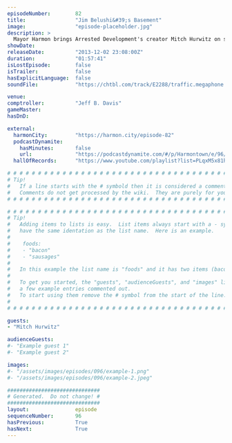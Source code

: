 ```yaml
---
episodeNumber:        82
title:                "Jim Belushi&#39;s Basement"
image:                "episode-placeholder.jpg"
description: >
  Mayor Harmon brings Arrested Development's creator Mitch Hurwitz on stage to talk shop about TV. Later Kumail returns and the whole thing ends with an epic D&D session. Quit reading already and press play!
showDate:             
releaseDate:          "2013-12-02 23:08:00Z"
duration:             "01:57:41"
isLostEpisode:        false
isTrailer:            false
hasExplicitLanguage:  false
soundFile:            "https://chtbl.com/track/E2288/traffic.megaphone.fm/STA5496750200.mp3?updated=1555715359"

venue:                
comptroller:          "Jeff B. Davis"
gameMaster:           
hasDnD:               

external:
  harmonCity:         "https://harmon.city/episode-82"
  podcastDynamite:
    hasMinutes:       false
    url:              "https://podcastdynamite.com/#/p/Harmontown/e/96/82"
  hallOfRecords:      "https://www.youtube.com/playlist?list=PLqxM5x81hNOaISpIncNv30--5a-np52_q"

# # # # # # # # # # # # # # # # # # # # # # # # # # # # # # # # # # # # # # # # # # # # #
# Tip!
#   If a line starts with the # symbold then it is considered a comment.
#   Comments do not get processed by the wiki.  They are purely for your information.
# # # # # # # # # # # # # # # # # # # # # # # # # # # # # # # # # # # # # # # # # # # # #

# # # # # # # # # # # # # # # # # # # # # # # # # # # # # # # # # # # # # # # # # # # # #
# Tip!
#   Adding items to lists is easy.  List items always start with a - symbol and have
#   have the same identation as the list name.  Here is an example.
#
#    foods:
#    - "bacon"
#    - "sausages"
#
#   In this example the list name is "foods" and it has two items (bacon, and sausages).
#
#   To get you started, the "guests", "audienceGuests", and "images" lists below have
#   a few example entries commented out.
#   To start using them remove the # symbol from the start of the line.
#
# # # # # # # # # # # # # # # # # # # # # # # # # # # # # # # # # # # # # # # # # # # # #

guests:
- "Mitch Hurwitz"

audienceGuests:
#- "Example guest 1"
#- "Example guest 2"

images:
#- "/assets/images/episodes/096/example-1.png"
#- "/assets/images/episodes/096/example-2.jpeg"

##############################
# Generated.  Do not change! #
##############################
layout:               episode
sequenceNumber:       96
hasPrevious:          True
hasNext:              True
---
```


<!-- The episode description will be rendered here -->

<!-- Add your content BELOW here -->
<!-- vvvvvvvvvvvvvvvvvvvvvvvvvvv -->




<!-- ^^^^^^^^^^^^^^^^^^^^^^^^^^^ -->
<!-- Add your content ABOVE here -->

<!-- The episode gallery will be rendered here -->